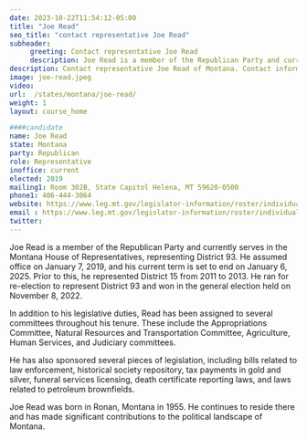 ```yaml
---
date: 2023-10-22T11:54:12-05:00
title: "Joe Read"
seo_title: "contact representative Joe Read"
subheader:
     greeting: Contact representative Joe Read
     description: Joe Read is a member of the Republican Party and currently serves in the Montana House of Representatives, representing District 93. He assumed office on January 7, 2019, and his current term is set to end on January 6, 2025.
description: Contact representative Joe Read of Montana. Contact information for Joe Read includes email address, phone number, and mailing address.
image: joe-read.jpeg
video:
url:  /states/montana/joe-read/
weight: 1
layout: course_home

####candidate
name: Joe Read
state: Montana
party: Republican
role: Representative
inoffice: current
elected: 2019
mailing1: Room 302B, State Capitol Helena, MT 59620-0500
phone1: 406-444-3064
website: https://www.leg.mt.gov/legislator-information/roster/individual/7577/
email : https://www.leg.mt.gov/legislator-information/roster/individual/7577/
twitter:
---
```


Joe Read is a member of the Republican Party and currently serves in the Montana House of Representatives, representing District 93. He assumed office on January 7, 2019, and his current term is set to end on January 6, 2025. Prior to this, he represented District 15 from 2011 to 2013. He ran for re-election to represent District 93 and won in the general election held on November 8, 2022.

In addition to his legislative duties, Read has been assigned to several committees throughout his tenure. These include the Appropriations Committee, Natural Resources and Transportation Committee, Agriculture, Human Services, and Judiciary committees.

He has also sponsored several pieces of legislation, including bills related to law enforcement, historical society repository, tax payments in gold and silver, funeral services licensing, death certificate reporting laws, and laws related to petroleum brownfields.

Joe Read was born in Ronan, Montana in 1955. He continues to reside there and has made significant contributions to the political landscape of Montana.
